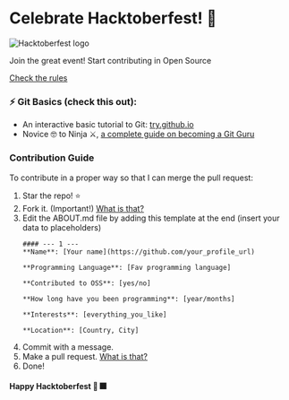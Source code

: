 # Celebrate Hacktoberfest! :tada:

![Hacktoberfest logo](https://hacktoberfest.digitalocean.com/assets/logo-hf19-full-10f3c000cea930c76acc1dedc516ea7118b95353220869a3051848e45ff1d656.svg)

Join the great event! Start contributing in Open Source

[Check the rules](https://hacktoberfest.digitalocean.com/)

### ⚡️ Git Basics (check this out):

- An interactive basic tutorial to Git: [try.github.io](https://try.github.io)
- Novice 🤓 to Ninja ⚔, [a complete guide on becoming a Git Guru](https://www.atlassian.com/git/tutorials)

### Contribution Guide

To contribute in a proper way so that I can merge the pull request:

1. Star the repo! :star:
2. Fork it. (Important!) [What is that?](https://help.github.com/articles/fork-a-repo/)
3. Edit the ABOUT.md file by adding this template at the end (insert your data to placeholders)
    ```
    #### --- 1 ---
    **Name**: [Your name](https://github.com/your_profile_url)

    **Programming Language**: [Fav programming language]

    **Contributed to OSS**: [yes/no]

    **How long have you been programming**: [year/months]

    **Interests**: [everything_you_like]

    **Location**: [Country, City]
    ```
4. Commit with a message.
5. Make a pull request. [What is that?](https://help.github.com/articles/creating-a-pull-request-from-a-fork/)
6. Done!


#### Happy Hacktoberfest :tada: :fireworks:
